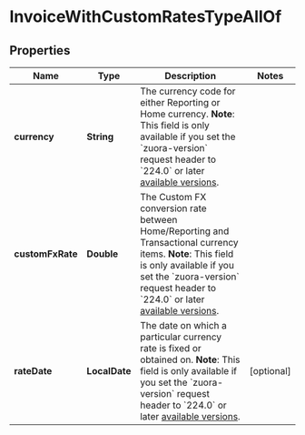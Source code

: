 

# InvoiceWithCustomRatesTypeAllOf


## Properties

| Name | Type | Description | Notes |
|------------ | ------------- | ------------- | -------------|
|**currency** | **String** | The currency code for either Reporting or Home currency.  **Note**: This field is only available if you set the &#x60;zuora-version&#x60; request header to &#x60;224.0&#x60; or later [available versions](https://developer.zuora.com/api-references/api/overview/#section/API-Versions/Minor-Version).  |  |
|**customFxRate** | **Double** | The Custom FX conversion rate between Home/Reporting and Transactional currency items.  **Note**: This field is only available if you set the &#x60;zuora-version&#x60; request header to &#x60;224.0&#x60; or later [available versions](https://developer.zuora.com/api-references/api/overview/#section/API-Versions/Minor-Version).  |  |
|**rateDate** | **LocalDate** | The date on which a particular currency rate is fixed or obtained on.  **Note**: This field is only available if you set the &#x60;zuora-version&#x60; request header to &#x60;224.0&#x60; or later [available versions](https://developer.zuora.com/api-references/api/overview/#section/API-Versions/Minor-Version).  |  [optional] |



